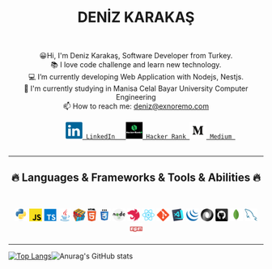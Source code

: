 
<h1 align="center">DENİZ KARAKAŞ</h1>
<br>
  <p align="center">
    😀Hi, I'm Deniz Karakaş, Software Developer from Turkey.
    <br>
    📚 I love code challenge and learn new technology.
    <br>
    💻 I’m currently developing Web Application with Nodejs, Nestjs.
    <br>
    🏫 I'm currently studying in Manisa Celal Bayar University Computer Engineering
    <br>
    📫 How to reach me: <a href="mailto: deniz@exnoremo.com">deniz@exnoremo.com</a>
    <br> 
     <code>
        <a href="https://www.linkedin.com/in/deniz-karakas-developer/" title="LinkedIn Profile"><img width="33" src="https://raw.githubusercontent.com/denizkarakass/denizkarakass/main/images/linkedin.svg"> LinkedIn   </a><a href="https://www.hackerrank.com/denizkarakas?hr_r=1" title="Hacker Rank Profile"><img width="33" src="https://raw.githubusercontent.com/denizkarakass/denizkarakass/main/images/hackerrank.svg"> Hacker Rank </a><a href="https://medium.com/@denizkarakas" title="Medium Profile"><img width="33" src="https://raw.githubusercontent.com/denizkarakass/denizkarakass/main/images/medium2.svg"> Medium </a>
  </code>
      <br>
  </p>
   <hr>
  <h2 align="center">🔥 Languages & Frameworks & Tools & Abilities 🔥</h2>
  <br>
  <p align="center">
    <code><img title="Python" height="25" src="https://raw.githubusercontent.com/denizkarakass/denizkarakass/main/images/python-original.svg"></code>
    <code><img title="Javascript" height="25" src="https://raw.githubusercontent.com/denizkarakass/denizkarakass/main/images/javascript.svg"></code>
    <code><img title="Typescript" height="25" src="https://raw.githubusercontent.com/denizkarakass/denizkarakass/main/images/typescript.svg"></code>
    <code><img title="Java" height="25" src="https://raw.githubusercontent.com/denizkarakass/denizkarakass/main/images/java-original.svg"></code>
    <code><img title="Problem Solving" height="25" src="https://raw.githubusercontent.com/denizkarakass/denizkarakass/main/images/problemSolving.png"></code>
    <code><img title="HTML5" height="25" src="https://raw.githubusercontent.com/denizkarakass/denizkarakass/main/images/html5.svg"></code>
    <code><img title="CSS" height="25" src="https://raw.githubusercontent.com/denizkarakass/denizkarakass/main/images/css.svg"></code>
    <code><img title="Nodejs" height="25" src="https://raw.githubusercontent.com/denizkarakass/denizkarakass/main/images/node.svg"></code>
    <code><img title="Nestjs" height="25" src="https://raw.githubusercontent.com/denizkarakass/denizkarakass/main/images/nest.svg"></code>
    <code><img title="React" height="25" src="https://raw.githubusercontent.com/denizkarakass/denizkarakass/main/images/react-original.svg"></code>
    <code><img title="Git" height="25" src="https://raw.githubusercontent.com/denizkarakass/denizkarakass/main/images/git-original.svg"></code>
    <code><img title="Visual Studio Code" height="25" src="https://raw.githubusercontent.com/denizkarakass/denizkarakass/main/images/vscode.png"></code>
    <code><img title="JQuery" height="25" src="https://raw.githubusercontent.com/denizkarakass/denizkarakass/main/images/jquery-original.svg"></code>
    <code><img title="JSON" height="25" src="https://raw.githubusercontent.com/denizkarakass/denizkarakass/main/images/json.svg"></code>
    <code><img title="GitHub" height="25" src="https://raw.githubusercontent.com/denizkarakass/denizkarakass/main/images/github.svg"></code>
    <code><img title="MongoDB" height="25" src="https://raw.githubusercontent.com/denizkarakass/denizkarakass/main/images/mongoDB.svg"></code>
    <code><img title="MySQL" height="25" src="https://raw.githubusercontent.com/denizkarakass/denizkarakass/main/images/mysql.svg"></code>
    <code><img title="npm" height="25" src="https://raw.githubusercontent.com/denizkarakass/denizkarakass/main/images/npm.svg"></code>
  </p>
  <hr> 
  

[![Top Langs](https://github-readme-stats.vercel.app/api/top-langs/?username=denizkarakass&langs_count=8&layout=compact)](https://github.com/anuraghazra/github-readme-stats)![Anurag's GitHub stats](https://github-readme-stats.vercel.app/api?username=denizkarakass&show_icons=true&theme=radical)


 
 
 
